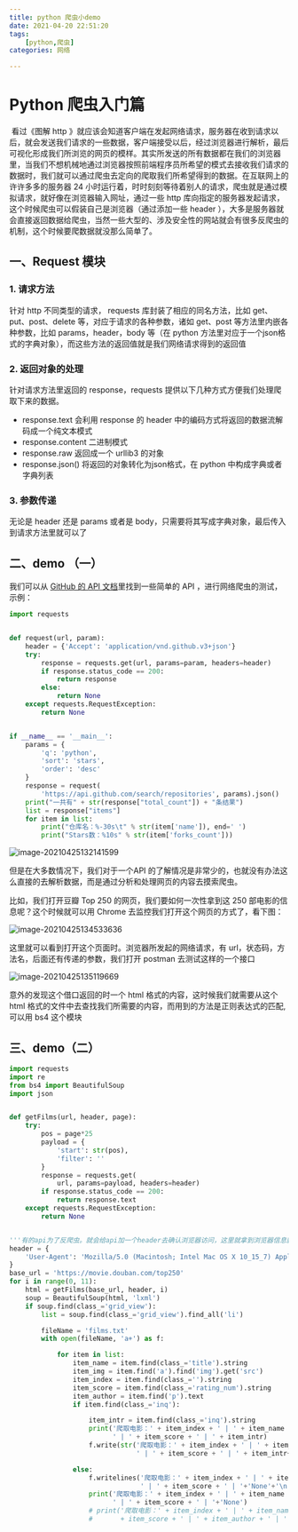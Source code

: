```yaml
---
title: python 爬虫小demo
date: 2021-04-20 22:51:20
tags:
	[python,爬虫]
categories: 网络

---
```


# Python 爬虫入门篇

​	看过《图解 http 》就应该会知道客户端在发起网络请求，服务器在收到请求以后，就会发送我们请求的一些数据，客户端接受以后，经过浏览器进行解析，最后可视化形成我们所浏览的网页的模样。其实所发送的所有数据都在我们的浏览器里，当我们不想机械地通过浏览器按照前端程序员所希望的模式去接收我们请求的数据时，我们就可以通过爬虫去定向的爬取我们所希望得到的数据。在互联网上的许许多多的服务器 24 小时运行着，时时刻刻等待着别人的请求，爬虫就是通过模拟请求，就好像在浏览器输入网址，通过一些 http 库向指定的服务器发起请求，这个时候爬虫可以假装自己是浏览器（通过添加一些 header ），大多是服务器就会直接返回数据给爬虫，当然一些大型的、涉及安全性的网站就会有很多反爬虫的机制，这个时候要爬数据就没那么简单了。

<!--more-->

## 一、Request 模块

### 1. 请求方法

针对 http 不同类型的请求， requests 库封装了相应的同名方法，比如 get、put、post、delete 等，对应于请求的各种参数，诸如 get、post 等方法里内嵌各种参数，比如 params，header，body 等（在 python 方法里对应于一个json格式的字典对象），而这些方法的返回值就是我们网络请求得到的返回值

### 2. 返回对象的处理

针对请求方法里返回的 response，requests 提供以下几种方式方便我们处理爬取下来的数据。

- response.text 会利用 response 的 header 中的编码方式将返回的数据流解码成一个纯文本模式
- response.content 二进制模式
- response.raw 返回成一个 urllib3 的对象
- response.json() 将返回的对象转化为json格式，在 python 中构成字典或者字典列表

### 3. 参数传递

无论是 header 还是 params 或者是 body，只需要将其写成字典对象，最后传入到请求方法里就可以了

## 二、demo （一）

我们可以从 [GitHub 的 API 文档](https://docs.github.com/en/rest/reference/actions#list-artifacts-for-a-repository)里找到一些简单的 API ，进行网络爬虫的测试，示例：

```python
import requests


def request(url, param):
    header = {'Accept': 'application/vnd.github.v3+json'}
    try:
        response = requests.get(url, params=param, headers=header)
        if response.status_code == 200:
            return response
        else:
            return None
    except requests.RequestException:
        return None


if __name__ == '__main__':
    params = {
        'q': 'python',
        'sort': 'stars',
        'order': 'desc'
    }
    response = request(
        'https://api.github.com/search/repositories', params).json()
    print("一共有" + str(response["total_count"]) + "条结果")
    list = response["items"]
    for item in list:
        print("仓库名：%-30s\t" % str(item['name']), end=' ')
        print("Stars数：%10s" % str(item['forks_count']))

```

![image-20210425132141599](https://tva1.sinaimg.cn/large/008i3skNgy1gpvx6tdilnj30xm0qcn3m.jpg)

但是在大多数情况下，我们对于一个API 的了解情况是非常少的，也就没有办法这么直接的去解析数据，而是通过分析和处理网页的内容去摸索爬虫。

比如，我们打开豆瓣 Top 250 的网页，我们要如何一次性拿到这 250 部电影的信息呢？这个时候就可以用 Chrome 去监控我们打开这个网页的方式了，看下图：

![image-20210425134533636](https://tva1.sinaimg.cn/large/008i3skNgy1gpvxvlyu5ej31t00u07wh.jpg)

这里就可以看到打开这个页面时。浏览器所发起的网络请求，有 url，状态码，方法名，后面还有传递的参数，我们打开 postman 去测试这样的一个接口

![image-20210425135119669](https://tva1.sinaimg.cn/large/008i3skNgy1gpvy1lq0u0j310u0u0wlt.jpg)

意外的发现这个借口返回的时一个 html 格式的内容，这时候我们就需要从这个 html 格式的文件中去查找我们所需要的内容，而用到的方法是正则表达式的匹配,可以用 bs4 这个模块

## 三、demo（二）

```python
import requests
import re
from bs4 import BeautifulSoup
import json


def getFilms(url, header, page):
    try:
        pos = page*25
        payload = {
            'start': str(pos),
            'filter': ''
        }
        response = requests.get(
            url, params=payload, headers=header)
        if response.status_code == 200:
            return response.text
    except requests.RequestException:
        return None


'''有的api为了反爬虫。就会给api加一个header去确认浏览器访问，这里就拿到浏览器信息就好'''
header = {
    'User-Agent': 'Mozilla/5.0 (Macintosh; Intel Mac OS X 10_15_7) AppleWebKit/537.36 (KHTML, like Gecko) Chrome/89.0.4389.82 Safari/537.36'
}
base_url = 'https://movie.douban.com/top250'
for i in range(0, 11):
    html = getFilms(base_url, header, i)
    soup = BeautifulSoup(html, 'lxml')
    if soup.find(class_='grid_view'):
        list = soup.find(class_='grid_view').find_all('li')

        fileName = 'films.txt'
        with open(fileName, 'a+') as f:

            for item in list:
                item_name = item.find(class_='title').string
                item_img = item.find('a').find('img').get('src')
                item_index = item.find(class_='').string
                item_score = item.find(class_='rating_num').string
                item_author = item.find('p').text
                if item.find(class_='inq'):

                    item_intr = item.find(class_='inq').string
                    print('爬取电影：' + item_index + ' | ' + item_name +
                          ' | ' + item_score + ' | ' + item_intr)
                    f.write(str('爬取电影：' + item_index + ' | ' + item_name +
                                ' | ' + item_score + ' | ' + item_intr+'\n'))

                else:
                    f.writelines('爬取电影：' + item_index + ' | ' + item_name +
                                 ' | ' + item_score + ' | '+'None'+'\n')
                    print('爬取电影：' + item_index + ' | ' + item_name +
                          ' | ' + item_score + ' | '+'None')
                    # print('爬取电影：' + item_index + ' | ' + item_name + ' | ' + item_img + ' | '
                    #       + item_score + ' | ' + item_author + ' | ''' + item_intr)

```

